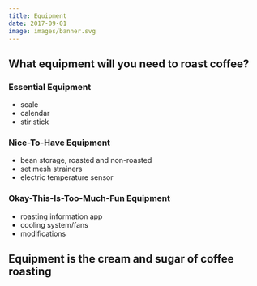 ```yaml
---
title: Equipment
date: 2017-09-01
image: images/banner.svg
---
```


## What equipment will you need to roast coffee?

### Essential Equipment

- scale
- calendar
- stir stick

### Nice-To-Have Equipment

- bean storage, roasted and non-roasted
- set mesh strainers
- electric temperature sensor

### Okay-This-Is-Too-Much-Fun Equipment

- roasting information app
- cooling system/fans
- modifications

## Equipment is the cream and sugar of coffee roasting